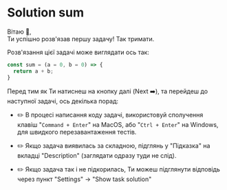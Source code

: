# Solution sum

Вітаю 🎉,  
Ти успішно розв'язав першу задачу! Так тримати.

Розв'язання цієї задачі може виглядати ось так:

```js
const sum = (a = 0, b = 0) => {
  return a + b;
}
```

Перед тим як Ти натиснеш на кнопку далі (Next ➡️), та перейдеш до наступної задачі, ось декілька порад:

* ✏️ В процесі написання коду задачі, використовуй сполучення клавіш "`Command + Enter`" на MacOS,
  або "`Ctrl + Enter`" на Windows, для швидкого перезавантаження тестів.

* ✏️ Якщо задача виявилась за складною, підглянь у "Підказка" на вкладці "Description" 
  (заглядати одразу туди не слід).

* ✏️ Якщо задача так і не підкорилась, Ти можеш підглянути відповідь через пункт "Settings" -> "Show task solution"



